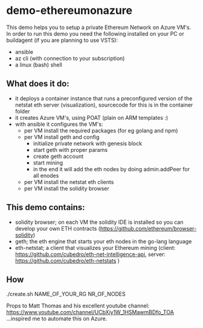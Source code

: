 # demo-ethereumonazure

This demo helps you to setup a private Ethereum Network on Azure VM's. In order to run this demo you need the following installed on your PC or buildagent (if you are planning to use VSTS):
  - ansible
  - az cli (with connection to your subscription)
  - a linux (bash) shell
 
## What does it do:
  - it deploys a container instance that runs a preconfigured version of the netstat eth server (visualization), sourcecode for this is in the container folder
  - it creates Azure VM's, using POAT (plain on ARM templates :)  
  - with ansible it configures the VM's:
    - per VM install the required packages (for eg golang and npm)
    - per VM install geth and config
      - initialize private network with genesis block
      - start geth with proper params
      - create geth account
      - start mining 
      - in the end it will add the eth nodes by doing admin.addPeer for all enodes
    - per VM install the netstat eth clients
    - per VM install the solidity browser

## This demo contains:
  - solidity browser; on each VM the solidity IDE is installed so you can develop your own ETH contracts (https://github.com/ethereum/browser-solidity)
  - geth; the eth engine that starts your eth nodes in the go-lang language
  - eth-netstat; a client that visualizes your Ethereum mining  (client: https://github.com/cubedro/eth-net-intelligence-api, server: https://github.com/cubedro/eth-netstats
 )

## How

./create.sh NAME_OF_YOUR_RG NR_OF_NODES

Props to Matt Thomas and his excellent youtube channel: https://www.youtube.com/channel/UCbXiy1W_1HSMawmBDfo_TOA ...inspired me to automate this on Azure.
